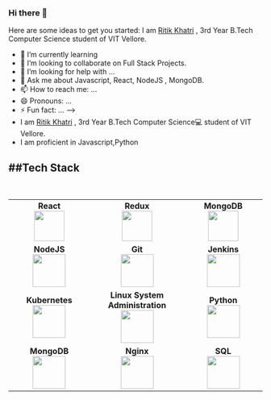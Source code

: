 ### Hi there 👋



Here are some ideas to get you started:
I am [Ritik Khatri](https://github.com/RKRitik) , 3rd Year B.Tech Computer Science student of VIT Vellore.


- 🌱 I’m currently learning 
- 👯 I’m looking to collaborate on Full Stack Projects.
- 🤔 I’m looking for help with ...
- 💬 Ask me about Javascript, React, NodeJS , MongoDB.
- 📫 How to reach me: ...
- 😄 Pronouns: ...
- ⚡ Fun fact: ...
-->
- I am [Ritik Khatri](https://github.com/RKRitik) , 3rd Year B.Tech Computer Science💻 student of VIT Vellore.
- I am proficient in Javascript,Python


##Tech Stack
 -------------
 <br>
<table>
<tbody>
 <tr>
<td align="center" width="20%">
<span><b><center>React</center></b></span> 
<img height=60px src="https://user-images.githubusercontent.com/34672810/87503710-8b19e680-c682-11ea-953b-07be433fcb30.png"> 
</td>

<td align="center" width="20%">
<span><b><center>Redux</center></b></span> 
<img height=60px src="https://user-images.githubusercontent.com/34672810/87503886-f4015e80-c682-11ea-9ec5-ec83dd87ca73.png"> 
</td>

<td align="center" width="20%">
<span><b><center>MongoDB</center></b></span> 
<img height=60px src="https://user-images.githubusercontent.com/34672810/87503810-cae0ce00-c682-11ea-897b-da867d9e98ed.png"> 
</td>
</tr>

<tr>
<td align="center" width="20%">
<span><b><center>NodeJS</center></b></span> 
<img height=65px src="https://user-images.githubusercontent.com/34672810/87504585-8c4c1300-c684-11ea-9187-ade92a289e49.png"> 
</td>

<td align="center" width="20%">
<span><b><center>Git</center></b></span> 
<img height=65px src="https://git-scm.com/images/logos/downloads/Git-Logo-2Color.png"> 
</td>

<td align="center" width="20%">
<span><b><center>Jenkins</center></b></span> 
<img height=65px src="https://www.devteam.space/wp-content/uploads/2018/03/jenkins.jpg"> 
</td>
</tr>

<tr>
<td align="center" width="20%">
<span><b><center>Kubernetes</center></b></span> 
<img height=65px src="https://d15shllkswkct0.cloudfront.net/wp-content/blogs.dir/1/files/2019/05/Kubernetes_New.png"> 
</td>

<td align="center" width="20%">
<span><b><center>Linux System Administration</center></b></span> 
<img height=65px src="https://upload.wikimedia.org/wikipedia/commons/a/af/Tux.png"> 
</td>



<td align="center" width="20%">
<span><b><center>Python</center></b></span> 
<img height=65px src="https://www.python.org/static/community_logos/python-logo.png"> 
</td>
</tr>

<tr>
<td align="center" width="20%">
<span><b><center>MongoDB</center></b></span> 
<img height=65px src="https://www.logolynx.com/images/logolynx/d5/d50b83324fb4fbab14cdfaf47409115b.jpeg"> 
</td>

<td align="center" width="20%">
<span><b><center>Nginx</center></b></span> 
<img height=65px src="http://www.myiconfinder.com/uploads/iconsets/256-256-cf2ed3956a3a1484f83ed20d7e987f21.png"> 
</td>

<td align="center" width="20%">
<span><b><center>SQL</center></b></span> 
<img height=65px src="https://i0.wp.com/www.complexsql.com/wp-content/uploads/2017/01/sql-logo.jpg?ssl=1"> 
</td>
</tr>

</tbody>
</table>

